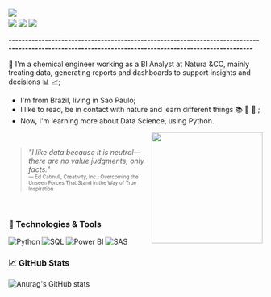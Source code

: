 
<img style="margin-top:-20px" src="https://i.ibb.co/NtcfQ1G/git1.png">


<div>
<a href="https://www.instagram.com/feerdefalco/" target="_blank"><img src="https://img.shields.io/badge/-Instagram-%23E4405F?style=for-the-badge&logo=instagram&logoColor=white" target="_blank"></a>
<a href = "mailto:fernanda.defalco7@gmail.com"><img src="https://img.shields.io/badge/Gmail-D14836?style=for-the-badge&logo=gmail&logoColor=white" target="_blank"></a>
<a href="https://www.linkedin.com/in/fernandadefalco/" target="_blank"><img src="https://img.shields.io/badge/-LinkedIn-%230077B5?style=for-the-badge&logo=linkedin&logoColor=white" target="_blank"></a>   
</div>

<b>------------------------------------------------------------------------------------------------------------------------------------------------------</b>

:white_square_button: I'm a chemical engineer working as a BI Analyst at Natura &CO, mainly treating data, generating reports and dashboards to support insights and decisions :bar_chart: :chart_with_upwards_trend:; <br />
 - I'm from Brazil, living in Sao Paulo;<br />
 - I like to read, be in contact with nature and learn different things :books: :sunflower: :leaves: ;<br />
 - Now, I'm learning more about Data Science, using Python.

 <img align="right" src="https://i.giphy.com/media/xT9C25UNTwfZuk85WP/giphy.webp" width = "220"><br />

>  <i>"I like data because it is neutral—there are no value judgments, only facts."</i><br />
> <font size="1">  ― Ed Catmull, Creativity, Inc.: Overcoming the Unseen Forces That Stand in the Way of True Inspiration </font> 
<br />

### 🔧 Technologies & Tools

![Python](https://img.shields.io/badge/-Python-000000?style=for-the-badge&logo=python)
![SQL](https://img.shields.io/badge/-SQL-000000?style=for-the-badge&logo=Microsoft%20SQL%20Server)
![Power BI](https://img.shields.io/badge/-Power%20BI-000000?style=for-the-badge&logo=Power%20BI)
![SAS](https://img.shields.io/badge/-SAS-000000?style=for-the-badge&logo=SAS)<br />



### &#x1f4c8; GitHub Stats
![Anurag's GitHub stats](https://github-readme-stats.vercel.app/api?username=fernandadefalco&show_icons=true&theme=apprentice&bg_color=#FFFFFF)


